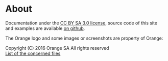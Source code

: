 # About    
<script>$(document).ready(function () {
    setBreadcrumb([{"label":"About"}]);
});</script>

Documentation under the [CC BY SA 3.0 license](/LICENSE.txt), source code of this site and examples are available [on github](https://github.com/Orange-OpenSource/a11y-guidelines).  

The Orange logo and some images or screenshots are property of Orange:

Copyright (C) 2016 Orange SA All rights reserved  
[List of the concerned files](https://github.com/Orange-OpenSource/a11y-guidelines/blob/master/LICENSE)


<!--  This file is part of a11y-guidelines | Our vision of mobile & web accessibility guidelines and best practices, with valid/invalid examples.
 Copyright (C) 2016  Orange SA
 See the Creative Commons Legal Code Attribution-ShareAlike 3.0 Unported License for more details (LICENSE file). -->
